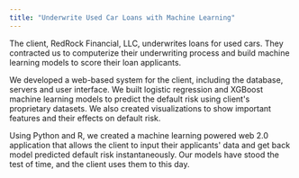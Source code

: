 ```yaml
---
title: "Underwrite Used Car Loans with Machine Learning"
---
```


The client, RedRock Financial, LLC, underwrites loans for used cars. They contracted us to computerize their underwriting process and build machine learning models to score their loan applicants.

We developed a web-based system for the client, including the database, servers and user interface. We built logistic regression and XGBoost machine learning models to predict the default risk using client's proprietary datasets. We also created visualizations to show important features and their effects on default risk.

Using Python and R, we created a machine learning powered web 2.0 application that allows the client to input their applicants' data and get back model predicted default risk instantaneously. Our models have stood the test of time, and the client uses them to this day.